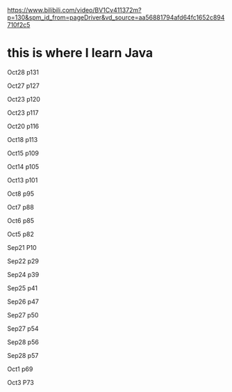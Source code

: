 https://www.bilibili.com/video/BV1Cv411372m?p=130&spm_id_from=pageDriver&vd_source=aa56881794afd64fc1652c894710f2c5
# this is where I learn Java

Oct28 p131

Oct27 p127

Oct23 p120

Oct23 p117

Oct20 p116

Oct18  p113

Oct15 p109

Oct14 p105

Oct13 p101

Oct8 p95

Oct7 p88

Oct6 p85

Oct5 p82

Sep21 P10 

Sep22 p29

Sep24 p39

Sep25 p41

Sep26 p47

Sep27 p50

Sep27 p54

Sep28 p56

Sep28 p57

Oct1 p69

Oct3 P73
